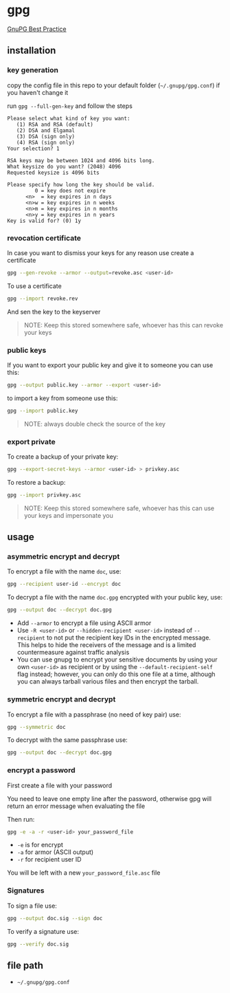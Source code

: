 # gpg

[GnuPG Best
Practice](https://riseup.net/en/security/message-security/openpgp/best-practices)

## installation

### key generation

copy the config file in this repo to your default folder (`~/.gnupg/gpg.conf`)
if you haven't change it

run `gpg --full-gen-key` and follow the steps
```
Please select what kind of key you want:
   (1) RSA and RSA (default)
   (2) DSA and Elgamal
   (3) DSA (sign only)
   (4) RSA (sign only)
Your selection? 1
```
```
RSA keys may be between 1024 and 4096 bits long.
What keysize do you want? (2048) 4096
Requested keysize is 4096 bits
```
```
Please specify how long the key should be valid.
         0 = key does not expire
      <n>  = key expires in n days
      <n>w = key expires in n weeks
      <n>m = key expires in n months
      <n>y = key expires in n years
Key is valid for? (0) 1y
```

### revocation certificate

In case you want to dismiss your keys for any reason use create a certificate
```bash
gpg --gen-revoke --armor --output=revoke.asc <user-id>
```

To use a certificate
```bash
gpg --import revoke.rev
```
And sen the key to the keyserver

> NOTE: Keep this stored somewhere safe, whoever has this can revoke your keys

### public keys

If you want to export your public key and give it to someone you can use this:
```bash
gpg --output public.key --armor --export <user-id>
```
to import a key from someone use this:
```bash
gpg --import public.key
```

> NOTE: always double check the source of the key

### export private

To create a backup of your private key:
```bash
gpg --export-secret-keys --armor <user-id> > privkey.asc
```

To restore a backup:
```bash
gpg --import privkey.asc
```

> NOTE: Keep this stored somewhere safe, whoever has this can use your keys and
> impersonate you

## usage

### asymmetric encrypt and decrypt

To encrypt a file with the name `doc`, use:
```bash
gpg --recipient user-id --encrypt doc
```

To decrypt a file with the name `doc.gpg` encrypted with your public key, use:
```bash
gpg --output doc --decrypt doc.gpg
```

- Add `--armor` to encrypt a file using ASCII armor
- Use `-R <user-id>` or `--hidden-recipient <user-id>` instead of `--recipient`
  to not put the recipient key IDs in the encrypted message. This helps to hide
  the receivers of the message and is a limited countermeasure against traffic
  analysis
- You can use gnupg to encrypt your sensitive documents by using your own
  `<user-id>` as recipient or by using the `--default-recipient-self` flag
  instead; however, you can only do this one file at a time, although you can
  always tarball various files and then encrypt the tarball.

### symmetric encrypt and decrypt

To encrypt a file with a passphrase (no need of key pair) use:
```bash
gpg --symmetric doc
```

To decrypt with the same passphrase use:
```bash
gpg --output doc --decrypt doc.gpg
```

### encrypt a password

First create a file with your password

You need to leave one empty line after the password, otherwise gpg will return
an error message when evaluating the file

Then run:
```bash
gpg -e -a -r <user-id> your_password_file
```
- `-e` is for encrypt
- `-a` for armor (ASCII output)
- `-r` for recipient user ID

You will be left with a new `your_password_file.asc` file

### Signatures

To sign a file use:
```bash
gpg --output doc.sig --sign doc
```

To verify a signature use:
```bash
gpg --verify doc.sig
```

## file path

- `~/.gnupg/gpg.conf`
